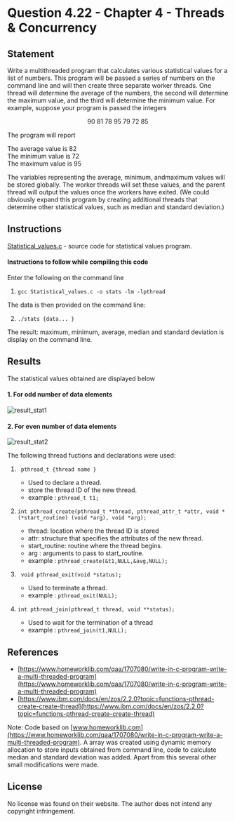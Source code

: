 # Question 4.22 - Chapter 4 - Threads & Concurrency

## Statement
<p>Write a multithreaded program that calculates various statistical values
for a list of numbers. This program will be passed a series of numbers
on the command line and will then create three separate worker threads.
One thread will determine the average of the numbers, the second will
determine the maximum value, and the third will determine the minimum
value. For example, suppose your program is passed the integers<p>
<p align = "center">90 81 78 95 79 72 85<p>
The program will report<br>
<p>The average value is 82<br>
The minimum value is 72<br>
The maximum value is 95<br><p>
The variables representing the average, minimum, andmaximum values
will be stored globally. The worker threads will set these values, and
the parent thread will output the values once the workers have exited.
(We could obviously expand this program by creating additional threads
that determine other statistical values, such as median and standard
deviation.)
  
## Instructions
[Statistical_values.c](https://github.com/RoystonDsouza42/CS252/blob/main/Question%204.22/Statistical_values.c) - source code for statistical values program.
  
#### Instructions to follow while compiling this code
Enter the following on the command line<br>
1. ``` gcc Statistical_values.c -o stats -lm -lpthread ```
  
The data is then provided on the command line:<br> 
  
2. ``` ./stats {data... } ```

The result: maximum, minimum, average, median and standard deviation is display on the command line.
  
## Results
  The statistical values obtained are displayed below
  
  #### 1. For odd number of data elements 
  ![result_stat1](https://user-images.githubusercontent.com/93470434/142973112-e2c2c0e0-6ccd-457c-83a2-5939e0f6d916.png)
  
  #### 2. For even number of data elements
  ![result_stat2](https://user-images.githubusercontent.com/93470434/142973728-d2c0b030-4315-4e9f-bec5-47d65709b55f.png)

The following thread fuctions and declarations were used:
  1. ``` pthread_t {thread name }```
      * Used to declare a thread.
      * store the thread ID of the new thread.
      * example : `pthread_t t1;`
  
  2. ``` int pthread_create(pthread_t *thread, pthread_attr_t *attr, void *(*start_routine) (void *arg), void *arg); ```
      * thread: location where the thread ID is stored
      * attr:  structure that specifies the attributes of the new thread.
      * start_routine: routine where the thread begins.
      * arg : arguments to pass to start_routine.
      * example : `pthread_create(&t1,NULL,&avg,NULL);`
  
  3. ```  void pthread_exit(void *status); ```
      * Used to terminate a thread.
      * example : `pthread_exit(NULL);`
  
  4. ``` int pthread_join(pthread_t thread, void **status); ```
      * Used to wait for the termination of a thread
      * example : `pthread_join(t1,NULL);`

 ## References
  * [https://www.homeworklib.com/qaa/1707080/write-in-c-program-write-a-multi-threaded-program](https://www.homeworklib.com/qaa/1707080/write-in-c-program-write-a-multi-threaded-program)
  * [https://www.ibm.com/docs/en/zos/2.2.0?topic=functions-pthread-create-create-thread](https://www.ibm.com/docs/en/zos/2.2.0?topic=functions-pthread-create-create-thread)

Note: Code based on [www.homeworklib.com](https://www.homeworklib.com/qaa/1707080/write-in-c-program-write-a-multi-threaded-program). A array was created using dynamic memory allocation to store inputs obtained from command line, code to calculate median and standard deviation was added. Apart from this several other small modifications were made.

## License
No license was found on their website. The author does not intend any copyright infringement.
